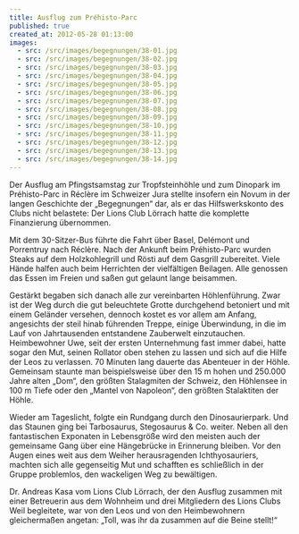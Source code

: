 ```yaml
---
title: Ausflug zum Préhisto-Parc
published: true
created_at: 2012-05-28 01:13:00
images:
  - src: /src/images/begegnungen/38-01.jpg
  - src: /src/images/begegnungen/38-02.jpg
  - src: /src/images/begegnungen/38-03.jpg
  - src: /src/images/begegnungen/38-04.jpg
  - src: /src/images/begegnungen/38-05.jpg
  - src: /src/images/begegnungen/38-06.jpg
  - src: /src/images/begegnungen/38-07.jpg
  - src: /src/images/begegnungen/38-08.jpg
  - src: /src/images/begegnungen/38-09.jpg
  - src: /src/images/begegnungen/38-10.jpg
  - src: /src/images/begegnungen/38-11.jpg
  - src: /src/images/begegnungen/38-12.jpg
  - src: /src/images/begegnungen/38-13.jpg
  - src: /src/images/begegnungen/38-14.jpg
---
```


Der Ausflug am Pfingstsamstag zur Tropfsteinhöhle und zum Dinopark im Préhisto-Parc in Réclère im Schweizer Jura stellte insofern ein Novum in der langen Geschichte der „Begegnungen“ dar, als er das Hilfswerkskonto des Clubs nicht belastete: Der Lions Club Lörrach hatte die komplette Finanzierung übernommen.

Mit dem 30-Sitzer-Bus führte die Fahrt über Basel, Delémont und Porrentruy nach Réclère. Nach der Ankunft beim Préhisto-Parc wurden Steaks auf dem Holzkohlegrill und Rösti auf dem Gasgrill zubereitet. Viele Hände halfen auch beim Herrichten der vielfältigen Beilagen. Alle genossen das Essen im Freien und saßen gut gelaunt lange beisammen.

Gestärkt begaben sich danach alle zur vereinbarten Höhlenführung. Zwar ist der Weg durch die gut beleuchtete Grotte durchgehend betoniert und mit einem Geländer versehen, dennoch kostet es vor allem am Anfang, angesichts der steil hinab führenden Treppe, einige Überwindung, in die im Lauf von Jahrtausenden entstandene Zauberwelt einzutauchen. Heimbewohner Uwe, seit der ersten Unternehmung fast immer dabei, hatte sogar den Mut, seinen Rollator oben stehen zu lassen und sich auf die Hilfe der Leos zu verlassen. 70 Minuten lang dauerte das Abenteuer in der Höhle. Gemeinsam staunte man beispielsweise über den 15 m hohen und 250.000 Jahre alten „Dom“, den größten Stalagmiten der Schweiz, den Höhlensee in 100 m Tiefe oder den „Mantel von Napoleon“, den größten Stalaktiten der Höhle.

Wieder am Tageslicht, folgte ein Rundgang durch den Dinosaurierpark. Und das Staunen ging bei Tarbosaurus, Stegosaurus & Co. weiter. Neben all den fantastischen Exponaten in Lebensgröße wird den meisten auch der gemeinsame Gang über eine Hängebrücke in Erinnerung bleiben. Vor den Augen eines weit aus dem Weiher herausragenden Ichthyosauriers, machten sich alle gegenseitig Mut und schafften es schließlich in der Gruppe problemlos, den wackeligen Weg zu bewältigen.

Dr. Andreas Kasa vom Lions Club Lörrach, der den Ausflug zusammen mit einer Betreuerin aus dem Wohnheim und drei Mitgliedern des Lions Clubs Weil begleitete, war von den Leos und von den Heimbewohnern gleichermaßen angetan: „Toll, was ihr da zusammen auf die Beine stellt!“

